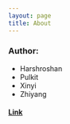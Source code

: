 ```yaml
---
layout: page
title: About
---
```


### Author:
- Harshroshan 
- Pulkit 
- Xinyi 
- Zhiyang

#### [Link](https://zhiyangx.github.io/ift6758-blog/)